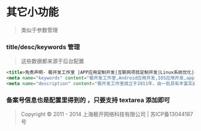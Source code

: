 # 其它小功能
> 类似于参数管理

### title/desc/keywords 管理 
> 这些数据都来源于后台配置

```html
<title>免责声明- 极开发工作室 |APP应用定制开发|互联网项目定制开发|Linux系统优化|手绘UI设计</title>
<meta name="keywords" content="极开发工作室,Android应用开发,IOS应用开发,app定制开发,java项目外包"  />
<meta name="description" content="极开发工作室成立于2011年，由一批具有丰富实战项目经验的技术团队创建。致力于Android、IOS应用开发、Java EE项目开发、Linux定制与内核优化、高端视觉设计、高端域名代购等优质的网络服务。"  />
```

### 备案号信息也是配置里得到的 ，只要支持 textarea 添加即可
> Copyright  © 2011 - 2014  上海极开网络科技有限公司   |  苏ICP备13044187号